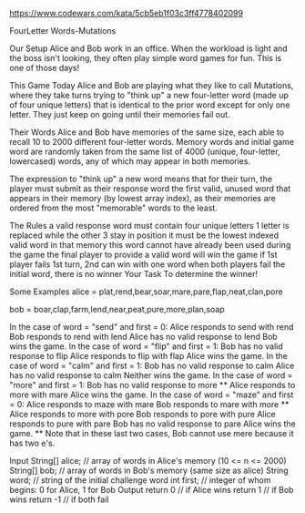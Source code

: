 https://www.codewars.com/kata/5cb5eb1f03c3ff4778402099

FourLetter Words-Mutations

Our Setup
Alice and Bob work in an office. When the workload is light and the boss isn't looking, they often play simple word games for fun. This is one of those days!

This Game
Today Alice and Bob are playing what they like to call Mutations, where they take turns trying to "think up" a new four-letter word (made up of four unique letters) that is identical to the prior word except for only one letter. They just keep on going until their memories fail out.

Their Words
Alice and Bob have memories of the same size, each able to recall 10 to 2000 different four-letter words. Memory words and initial game word are randomly taken from the same list of 4000 (unique, four-letter, lowercased) words, any of which may appear in both memories.

The expression to "think up" a new word means that for their turn, the player must submit as their response word the first valid, unused word that appears in their memory (by lowest array index), as their memories are ordered from the most "memorable" words to the least.

The Rules
a valid response word must contain four unique letters
1 letter is replaced while the other 3 stay in position
it must be the lowest indexed valid word in that memory
this word cannot have already been used during the game
the final player to provide a valid word will win the game
if 1st player fails 1st turn, 2nd can win with one word
when both players fail the initial word, there is no winner
Your Task
To determine the winner!

Some Examples
alice = plat,rend,bear,soar,mare,pare,flap,neat,clan,pore

bob = boar,clap,farm,lend,near,peat,pure,more,plan,soap

In the case of word = "send" and first = 0:
Alice responds to send with rend
Bob responds to rend with lend
Alice has no valid response to lend
Bob wins the game.
In the case of word = "flip" and first = 1:
Bob has no valid response to flip
Alice responds to flip with flap
Alice wins the game.
In the case of word = "calm" and first = 1:
Bob has no valid response to calm
Alice has no valid response to calm
Neither wins the game.
In the case of word = "more" and first = 1:
Bob has no valid response to more **
Alice responds to more with mare
Alice wins the game.
In the case of word = "maze" and first = 0:
Alice responds to maze with mare
Bob responds to mare with more **
Alice responds to more with pore
Bob responds to pore with pure
Alice responds to pure with pare
Bob has no valid response to pare
Alice wins the game.
** Note that in these last two cases, Bob cannot use mere because it has two e's.

Input
String[] alice;  //  array of words in Alice's memory (10 <= n <= 2000)
String[] bob;    //  array of words in Bob's memory (same size as alice)
String   word;   //  string of the initial challenge word
int      first;  //  integer of whom begins: 0 for Alice, 1 for Bob
Output
return  0  //  if Alice wins
return  1  //  if Bob wins
return -1  //  if both fail